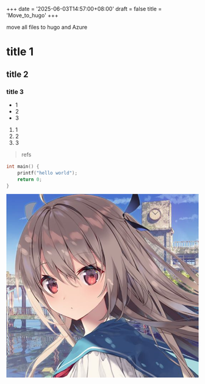 +++
date = '2025-06-03T14:57:00+08:00'
draft = false
title = 'Move_to_hugo'
+++

move all files to hugo and Azure
# title 1
## title 2
### title 3

- 1
- 2
- 3

1. 1
2. 2
3. 3

> refs

```c
int main() {
	printf("hello world");
	return 0;
}
```

![](/imgs/HEAD.jpg)
